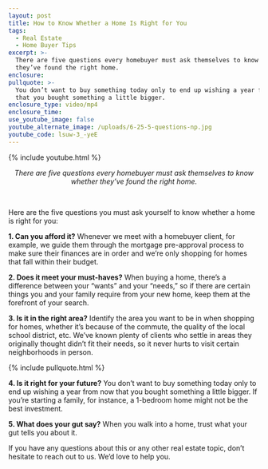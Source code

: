 ```yaml
---
layout: post
title: How to Know Whether a Home Is Right for You
tags:
  - Real Estate
  - Home Buyer Tips
excerpt: >-
  There are five questions every homebuyer must ask themselves to know whether
  they’ve found the right home.
enclosure:
pullquote: >-
  You don’t want to buy something today only to end up wishing a year from now
  that you bought something a little bigger.
enclosure_type: video/mp4
enclosure_time:
use_youtube_image: false
youtube_alternate_image: /uploads/6-25-5-questions-np.jpg
youtube_code: lsuw-3_-yeE
---
```


{% include youtube.html %}

<center><em>There are five questions every homebuyer must ask themselves to know whether they&rsquo;ve found the right home.</em></center>

&nbsp;

Here are the five questions you must ask yourself to know whether a home is right for you:

**1\. Can you afford it?** Whenever we meet with a homebuyer client, for example, we guide them through the mortgage pre-approval process to make sure their finances are in order and we’re only shopping for homes that fall within their budget.

**2\. Does it meet your must-haves?** When buying a home, there’s a difference between your “wants” and your “needs,” so if there are certain things you and your family require from your new home, keep them at the forefront of your search.

**3\. Is it in the right area?** Identify the area you want to be in when shopping for homes, whether it’s because of the commute, the quality of the local school district, etc. We’ve known plenty of clients who settle in areas they originally thought didn’t fit their needs, so it never hurts to visit certain neighborhoods in person.

{% include pullquote.html %}

**4\. Is it right for your future?** You don’t want to buy something today only to end up wishing a year from now that you bought something a little bigger. If you’re starting a family, for instance, a 1-bedroom home might not be the best investment.

**5\. What does your gut say?** When you walk into a home, trust what your gut tells you about it.

If you have any questions about this or any other real estate topic, don’t hesitate to reach out to us. We’d love to help you.